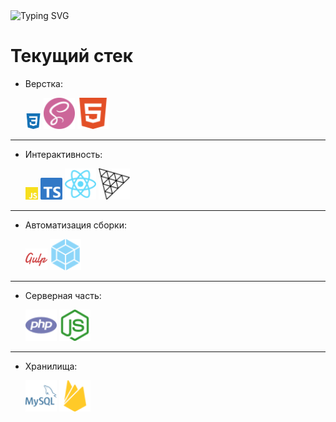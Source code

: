 <img src="https://readme-typing-svg.herokuapp.com?font=Fira+Code&duration=1500&pause=100&color=67E88D&vCenter=true&multiline=true&repeat=false&width=720&height=200&lines=%D0%9F%D1%80%D0%B8%D0%B2%D0%B5%D1%82!+%D0%9C%D0%B5%D0%BD%D1%8F+%D0%B7%D0%BE%D0%B2%D1%83%D1%82+%D0%90%D0%BD%D0%B4%D1%80%D0%B5%D0%B9!;%D0%AF+%D0%B4%D0%BE%D0%B1%D0%B0%D0%B2%D0%B8%D0%BB+%D1%81%D0%B2%D0%BE%D0%B8+%D1%81%D1%82%D0%B0%D1%80%D1%8B%D0%B5+%D0%BF%D1%80%D0%BE%D0%B5%D0%BA%D1%82%D1%8B%2C+%D1%87%D1%82%D0%BE%D0%B1%D1%8B+%D0%B2%D0%BC%D0%B5%D1%81%D1%82%D0%B5+%D1%81+%D0%B2%D0%B0%D0%BC%D0%B8+%D0%BC%D1%8B+%D0%BC%D0%BE%D0%B3%D0%BB%D0%B8;%D0%BF%D1%80%D0%BE%D1%81%D0%BB%D0%B5%D0%B4%D0%B8%D1%82%D1%8C+%D0%BF%D1%83%D1%82%D1%8C+%D1%80%D0%B0%D0%B7%D0%B2%D0%B8%D1%82%D0%B8%D1%8F+%D0%BD%D0%B0%D0%BF%D0%B8%D1%81%D0%B0%D0%BD%D0%B8%D1%8F+%D0%BA%D0%BE%D0%B4%D0%B0+%D0%B8++%D0%B2+%D0%B1%D1%83%D0%B4%D1%83%D1%89%D0%B5%D0%BC+%D1%8F+%D0%BC%D0%BE%D0%B3;+%D1%83%D1%87%D0%B5%D1%81%D1%82%D1%8C+%D1%81%D1%82%D0%B0%D1%80%D1%8B%D0%B5+%D0%BE%D1%88%D0%B8%D0%B1%D0%BA%D0%B8+%D0%BD%D0%B0+%D0%B8%D1%81%D0%BF%D1%80%D0%BE%D0%B1%D0%BE%D0%B2%D0%B0%D0%BD%D0%BD%D1%8B%D1%85+%D0%BC%D0%BD%D0%BE%D1%8E+%D1%82%D0%B5%D1%85%D0%BD%D0%BE%D0%BB%D0%BE%D0%B3%D0%B8%D1%8F%D1%85." alt="Typing SVG" />

# Текущий стек

- Верстка:

  <img src="icons stack/css3.svg" width="25"/>
  <img src="icons stack/sass.svg" width="50"/>
  <img src="icons stack/html5.svg" width="50"/>

***
- Интерактивность:

  <img src="icons stack/javascript.svg" width="20"/>
  <img src="icons stack/typescript.svg" width="35"/> 
  <img src="icons stack/react.svg" width="50"/>
  <img src="icons stack/threedotjs.svg" width="50"/>

***
- Автоматизация сборки:

  <img src="icons stack/gulp.svg" width="35"/>
  <img src="icons stack/webpack.svg" width="50"/>

***
- Серверная часть:

  <img src="icons stack/php.svg" width="50"/>
  <img src="icons stack/nodedotjs.svg" width="50"/>

***
- Хранилища:

  <img src="icons stack/mysql.svg" width="50"/>
  <img src="icons stack/firebase.svg" width="50"/>

